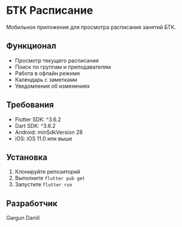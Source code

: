 # БТК Расписание

Мобильное приложение для просмотра расписания занятий БТК.

## Функционал

- Просмотр текущего расписания
- Поиск по группам и преподавателям
- Работа в офлайн режиме
- Календарь с заметками
- Уведомления об изменениях

## Требования

- Flutter SDK: ^3.6.2
- Dart SDK: ^3.6.2
- Android: minSdkVersion 28
- iOS: iOS 11.0 или выше

## Установка

1. Клонируйте репозиторий
2. Выполните `flutter pub get`
3. Запустите `flutter run`

## Разработчик

Gargun Daniil
